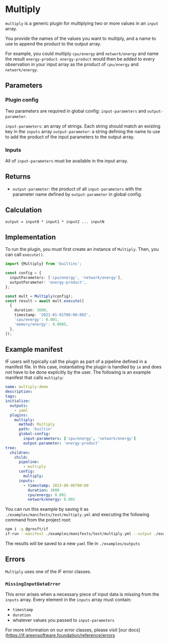 # Multiply

`multiply` is a generic plugin for multiplying two or more values in an `input` array.

You provide the names of the values you want to multiply, and a name to use to append the product to the output array.

For example, you could multiply `cpu/energy` and `network/energy` and name the result `energy-product`. `energy-product` would then be added to every observation in your input array as the product of `cpu/energy` and `network/energy`.

## Parameters

### Plugin config

Two parameters are required in global config: `input-parameters` and `output-parameter`.

`input-parameters`: an array of strings. Each string should match an existing key in the `inputs` array
`output-parameter`: a string defining the name to use to add the product of the input parameters to the output array.

### Inputs

All of `input-parameters` must be available in the input array.

## Returns

- `output-parameter`: the product of all `input-parameters` with the parameter name defined by `output-parameter` in global config.

## Calculation

```pseudocode
output = input0 * input1 * input2 ... inputN
```

## Implementation

To run the plugin, you must first create an instance of `Multiply`. Then, you can call `execute()`.

```typescript
import {Multiply} from 'builtins';

const config = {
  inputParameters: ['cpu/energy', 'network/energy'],
  outputParameter: 'energy-product',
};

const mult = Multiply(config);
const result = await mult.execute([
  {
    duration: 3600,
    timestamp: '2021-01-01T00:00:00Z',
    'cpu/energy': 0.001,
    'memory/energy': 0.0005,
  },
]);
```

## Example manifest

IF users will typically call the plugin as part of a pipeline defined in a manifest file. In this case, instantiating the plugin is handled by `ie` and does not have to be done explicitly by the user. The following is an example manifest that calls `multiply`:

```yaml
name: multiply-demo
description:
tags:
initialize:
  outputs:
    - yaml
  plugins:
    multiply:
      method: Multiply
      path: 'builtin'
      global-config:
        input-parameters: ['cpu/energy', 'network/energy']
        output-parameter: 'energy-product'
tree:
  children:
    child:
      pipeline:
        - multiply
      config:
        multiply:
      inputs:
        - timestamp: 2023-08-06T00:00
          duration: 3600
          cpu/energy: 0.001
          network/energy: 0.001
```

You can run this example by saving it as `./examples/manifests/test/multiply.yml` and executing the following command from the project root:

```sh
npm i -g @grnsft/if
if-run --manifest ./examples/manifests/test/multiply.yml --output ./examples/outputs/multiply.yml
```

The results will be saved to a new `yaml` file in `./examples/outputs`


## Errors

`Multiply` uses one of the IF error classes.

### `MissingInputDataError`

This error arises when a necessary piece of input data is missing from the `inputs` array.
Every element in the `inputs` array must contain:
- `timestamp`
- `duration`
- whatever values you passed to `input-parameters`

For more information on our error classes, please visit [our docs](https://if.greensoftware.foundation/reference/errors
